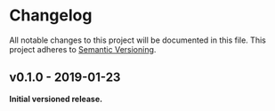 # Changelog

All notable changes to this project will be documented in this file. This project adheres to [Semantic Versioning](http://semver.org/).


## v0.1.0 - 2019-01-23

**Initial versioned release.**
